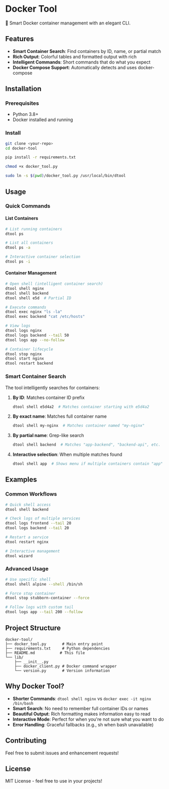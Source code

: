 # Docker Tool

🐳 Smart Docker container management with an elegant CLI.

## Features

- **Smart Container Search**: Find containers by ID, name, or partial match
- **Rich Output**: Colorful tables and formatted output with rich
- **Intelligent Commands**: Short commands that do what you expect
- **Docker Compose Support**: Automatically detects and uses docker-compose

## Installation

### Prerequisites

- Python 3.8+
- Docker installed and running

### Install

```bash
git clone <your-repo>
cd docker-tool

pip install -r requirements.txt

chmod +x docker_tool.py

sudo ln -s $(pwd)/docker_tool.py /usr/local/bin/dtool
```

## Usage

### Quick Commands

#### List Containers

```bash
# List running containers
dtool ps

# List all containers
dtool ps -a

# Interactive container selection
dtool ps -i
```

#### Container Management

```bash
# Open shell (intelligent container search)
dtool shell nginx
dtool shell backend
dtool shell e5d  # Partial ID

# Execute commands
dtool exec nginx "ls -la"
dtool exec backend "cat /etc/hosts"

# View logs
dtool logs nginx
dtool logs backend --tail 50
dtool logs app --no-follow

# Container lifecycle
dtool stop nginx
dtool start nginx
dtool restart backend
```

### Smart Container Search

The tool intelligently searches for containers:

1. **By ID**: Matches container ID prefix
   ```bash
   dtool shell e5d4a2  # Matches container starting with e5d4a2
   ```

2. **By exact name**: Matches full container name
   ```bash
   dtool shell my-nginx  # Matches container named "my-nginx"
   ```

3. **By partial name**: Grep-like search
   ```bash
   dtool shell backend  # Matches "app-backend", "backend-api", etc.
   ```

4. **Interactive selection**: When multiple matches found
   ```bash
   dtool shell app  # Shows menu if multiple containers contain "app"
   ```

## Examples

### Common Workflows

```bash
# Quick shell access
dtool shell backend

# Check logs of multiple services
dtool logs frontend --tail 20
dtool logs backend --tail 20

# Restart a service
dtool restart nginx

# Interactive management
dtool wizard
```

### Advanced Usage

```bash
# Use specific shell
dtool shell alpine --shell /bin/sh

# Force stop container
dtool stop stubborn-container --force

# Follow logs with custom tail
dtool logs app --tail 200 --follow
```

## Project Structure

```
docker-tool/
├── docker_tool.py       # Main entry point
├── requirements.txt     # Python dependencies
├── README.md           # This file
└── lib/
    ├── __init__.py
    ├── docker_client.py # Docker command wrapper
    └── version.py       # Version information
```

## Why Docker Tool?

- **Shorter Commands**: `dtool shell nginx` vs `docker exec -it nginx /bin/bash`
- **Smart Search**: No need to remember full container IDs or names
- **Beautiful Output**: Rich formatting makes information easy to read
- **Interactive Mode**: Perfect for when you're not sure what you want to do
- **Error Handling**: Graceful fallbacks (e.g., sh when bash unavailable)

## Contributing

Feel free to submit issues and enhancement requests!

## License

MIT License - feel free to use in your projects!
